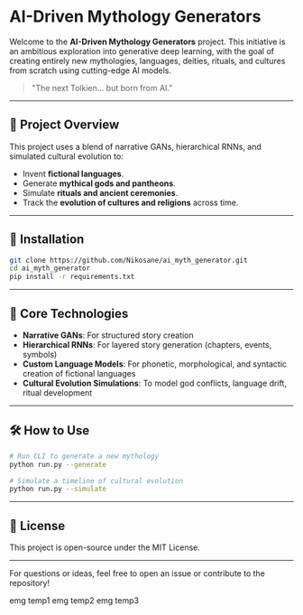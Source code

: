 # AI-Driven Mythology Generators

Welcome to the **AI-Driven Mythology Generators** project. This initiative is an ambitious exploration into generative deep learning, with the goal of creating entirely new mythologies, languages, deities, rituals, and cultures from scratch using cutting-edge AI models.

> "The next Tolkien... but born from AI."

---

## 🚀 Project Overview

This project uses a blend of narrative GANs, hierarchical RNNs, and simulated cultural evolution to:

* Invent **fictional languages**.
* Generate **mythical gods and pantheons**.
* Simulate **rituals and ancient ceremonies**.
* Track the **evolution of cultures and religions** across time.

---

## 🔧 Installation

```bash
git clone https://github.com/Nikosane/ai_myth_generator.git
cd ai_myth_generator
pip install -r requirements.txt
```

---

## 🧠 Core Technologies

* **Narrative GANs**: For structured story creation
* **Hierarchical RNNs**: For layered story generation (chapters, events, symbols)
* **Custom Language Models**: For phonetic, morphological, and syntactic creation of fictional languages
* **Cultural Evolution Simulations**: To model god conflicts, language drift, ritual development

---

## 🛠 How to Use

```bash
# Run CLI to generate a new mythology
python run.py --generate

# Simulate a timeline of cultural evolution
python run.py --simulate
```

---

## 🧪 License

This project is open-source under the MIT License.

---

For questions or ideas, feel free to open an issue or contribute to the repository!


emg temp1
emg temp2
emg temp3
